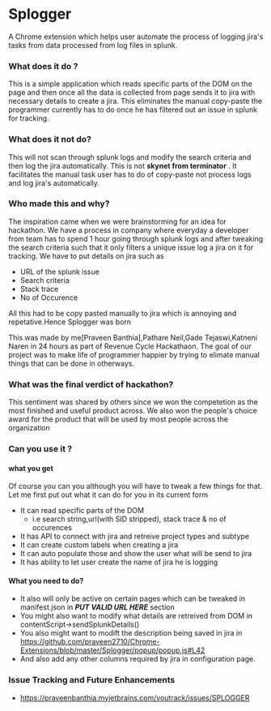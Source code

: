 # Splogger
A Chrome extension which helps user automate the process of logging jira's tasks from data processed from log files in splunk.

### What does it do ? 
This is a simple application which reads specific parts of the DOM on the page and then once all the data is collected from page sends it to jira with necessary details to create a jira. This eliminates the manual copy-paste the programmer currently has to do once he has filtered out an issue in splunk for tracking.

### What does it not do?
This will not scan through splunk logs and modify the search criteria and then log the jira automatically. This is not **skynet from terminator** . It facilitates the manual task user has to do of copy-paste not process logs and log jira's automatically.

### Who made this and why?
The inspiration came when we were brainstorming for an idea for hackathon. We have  a process in company where everyday a developer from team has to spend 1 hour going through splunk logs and after tweaking the search criteria such that it only filters a unique issue log a jira on it for tracking. 
We have to put details on jira such as 
* URL of the splunk issue
* Search criteria
* Stack trace
* No of Occurence 

All this had to be copy pasted manually to jira which is annoying and repetative.Hence Splogger was born

This was made by me[Praveen Banthia],Pathare Neil,Gade Tejaswi,Katneni Naren in 24 hours  as part of Revenue Cycle Hackathaon. The goal of our project was to make life of programmer happier by trying to elimate manual things that can be done in otherways.

### What was the final verdict of hackathon?
This sentiment was shared by others since we won the competetion as the most finished and useful product across. We also won the people's choice award for the product that will be used by most people across the organization

### Can you use it ?

#### what you get
Of course you can you although you will have to tweak a few things for that. Let me first put out what it can do for you in its current form

* It can read specific parts of the DOM
	 * i.e search string,url(with SID stripped), stack trace & no of occurences
* It has API to connect with jira and retreive project types and  subtype
* It can create custom labels when creating a jira
* It can auto populate those and show the user what will be send to jira
* It has ability to let user create the name of jira he is logging


#### What you need to do?

* It also will only be active on certain pages which can be tweaked in manifest.json in ***PUT VALID URL HERE*** section
* You might also want to modify what details are retreived from DOM in contentScript->sendSplunkDetails()
* You also might want to modift the description being saved in jira in 
https://github.com/praveen2710/Chrome-Extensions/blob/master/Splogger/popup/popup.js#L42
* And also add any other columns required by jira in configuration page.

### Issue Tracking and Future Enhancements
* https://praveenbanthia.myjetbrains.com/youtrack/issues/SPLOGGER
